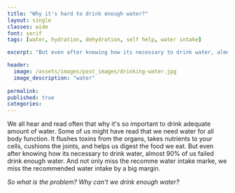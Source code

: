 ```yaml
---
title: "Why it's hard to drink enough water?"
layout: single
classes: wide
font: serif
tags: [water, hydration, dehydration, self help, water intake]

excerpt: "But even after knowing how its necessary to drink water, almost 90% of us failed drink enough water. And not only miss the recomme water intake marke, we miss the recommended water intake by a big margin."

header:
  image: /assets/images/post_images/drinking-water.jpg
  image_description: "water"
  
permalink:
published: true
categories: 
---
```



We all hear and read often that why it's so important to drink adequate amount of water. Some of us might have read that we need water for all body function. It flushes toxins from the organs, takes nutrients to your cells, cushions the joints, and helps us digest the food we eat. But even after knowing how its necessary to drink water, almost 90% of us failed drink enough water. And not only miss the recomme water intake marke, we miss the recommended water intake by a big margin.  

*So what is the problem? Why can't we drink enough water?*  




